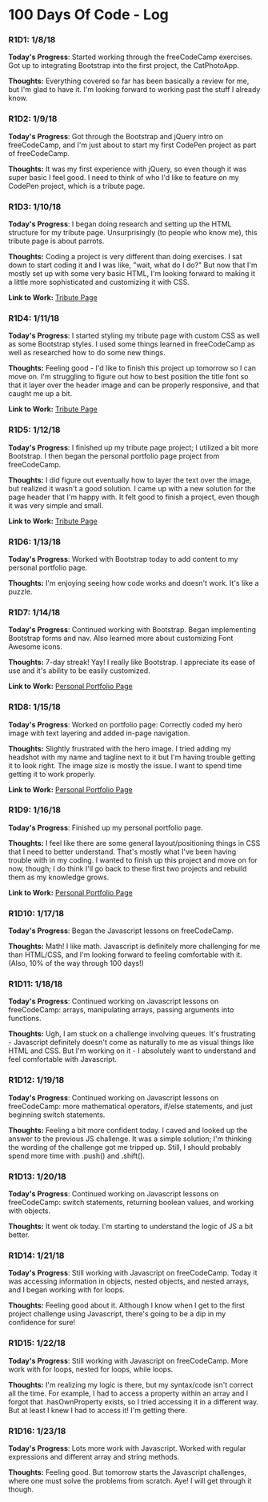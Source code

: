 # 100 Days Of Code - Log

### R1D1: 1/8/18

**Today's Progress**: Started working through the freeCodeCamp exercises. Got up to integrating Bootstrap into the first project, the CatPhotoApp.

**Thoughts:** Everything covered so far has been basically a review for me, but I'm glad to have it. I'm looking forward to working past the stuff I already know.

### R1D2: 1/9/18

**Today's Progress**: Got through the Bootstrap and jQuery intro on freeCodeCamp, and I'm just about to start my first CodePen project as part of freeCodeCamp.

**Thoughts:** It was my first experience with jQuery, so even though it was super basic I feel good. I need to think of who I'd like to feature on my CodePen project, which is a tribute page.

### R1D3: 1/10/18

**Today's Progress**: I began doing research and setting up the HTML structure for my tribute page. Unsurprisingly (to people who know me), this tribute page is about parrots.

**Thoughts:** Coding a project is very different than doing exercises. I sat down to start coding it and I was like, "wait, what do I do?" But now that I'm mostly set up with some very basic HTML, I'm looking forward to making it a little more sophisticated and customizing it with CSS.

**Link to Work:** [Tribute Page](https://codepen.io/lafriedel/pen/ZvreXb)

### R1D4: 1/11/18

**Today's Progress**: I started styling my tribute page with custom CSS as well as some Bootstrap styles. I used some things learned in freeCodeCamp as well as researched how to do some new things.

**Thoughts:** Feeling good - I'd like to finish this project up tomorrow so I can move on. I'm struggling to figure out how to best position the title font so that it layer over the header image and can be properly responsive, and that caught me up a bit.

**Link to Work:** [Tribute Page](https://codepen.io/lafriedel/pen/ZvreXb)

### R1D5: 1/12/18

**Today's Progress**: I finished up my tribute page project; I utilized a bit more Bootstrap. I then began the personal portfolio page project from freeCodeCamp.

**Thoughts:** I did figure out eventually how to layer the text over the image, but realized it wasn't a good solution. I came up with a new solution for the page header that I'm happy with. It felt good to finish a project, even though it was very simple and small.

**Link to Work:** [Tribute Page](https://codepen.io/lafriedel/pen/ZvreXb)

### R1D6: 1/13/18

**Today's Progress**: Worked with Bootstrap today to add content to my personal portfolio page.  

**Thoughts:** I'm enjoying seeing how code works and doesn't work. It's like a puzzle.

### R1D7: 1/14/18

**Today's Progress**: Continued working with Bootstrap. Began implementing Bootstrap forms and nav. Also learned more about customizing Font Awesome icons.  

**Thoughts:** 7-day streak! Yay! I really like Bootstrap. I appreciate its ease of use and it's ability to be easily customized.

**Link to Work:** [Personal Portfolio Page](https://codepen.io/lafriedel/pen/MrXYZd)

### R1D8: 1/15/18

**Today's Progress**: Worked on portfolio page: Correctly coded my hero image with text layering and added in-page navigation.

**Thoughts:** Slightly frustrated with the hero image. I tried adding my headshot with my name and tagline next to it but I'm having trouble getting it to look right. The image size is mostly the issue. I want to spend time getting it to work properly.

**Link to Work:** [Personal Portfolio Page](https://codepen.io/lafriedel/pen/MrXYZd)

### R1D9: 1/16/18

**Today's Progress**: Finished up my personal portfolio page.

**Thoughts:** I feel like there are some general layout/positioning things in CSS that I need to better understand. That's mostly what I've been having trouble with in my coding. I wanted to finish up this project and move on for now, though; I do think I'll go back to these first two projects and rebuild them as my knowledge grows.

**Link to Work:** [Personal Portfolio Page](https://codepen.io/lafriedel/pen/MrXYZd)

### R1D10: 1/17/18

**Today's Progress**: Began the Javascript lessons on freeCodeCamp.

**Thoughts:** Math! I like math. Javascript is definitely more challenging for me than HTML/CSS, and I'm looking forward to feeling comfortable with it. (Also, 10% of the way through 100 days!)

### R1D11: 1/18/18

**Today's Progress**: Continued working on Javascript lessons on freeCodeCamp: arrays, manipulating arrays, passing arguments into functions.

**Thoughts:** Ugh, I am stuck on a challenge involving queues. It's frustrating - Javascript definitely doesn't come as naturally to me as visual things like HTML and CSS. But I'm working on it - I absolutely want to understand and feel comfortable with Javascript.

### R1D12: 1/19/18

**Today's Progress**: Continued working on Javascript lessons on freeCodeCamp: more mathematical operators, if/else statements, and just beginning switch statements.

**Thoughts:** Feeling a bit more confident today. I caved and looked up the answer to the previous JS challenge. It was a simple solution; I'm thinking the wording of the challenge got me tripped up. Still, I should probably spend more time with .push() and .shift().

### R1D13: 1/20/18

**Today's Progress**: Continued working on Javascript lessons on freeCodeCamp: switch statements, returning boolean values, and working with objects.

**Thoughts:** It went ok today. I'm starting to understand the logic of JS a bit better. 

### R1D14: 1/21/18

**Today's Progress**: Still working with Javascript on freeCodeCamp. Today it was accessing information in objects, nested objects, and nested arrays, and I began working with for loops.

**Thoughts:** Feeling good about it. Although I know when I get to the first project challenge using Javascript, there's going to be a dip in my confidence for sure! 

### R1D15: 1/22/18

**Today's Progress**: Still working with Javascript on freeCodeCamp. More work with for loops, nested for loops, while loops.

**Thoughts:** I'm realizing my logic is there, but my syntax/code isn't correct all the time. For example, I had to access a property within an array and I forgot that .hasOwnProperty exists, so I tried accessing it in a different way. But at least I knew I had to access it! I'm getting there.

### R1D16: 1/23/18

**Today's Progress**: Lots more work with Javascript. Worked with regular expressions and different array and string methods.

**Thoughts:** Feeling good. But tomorrow starts the Javascript challenges, where one must solve the problems from scratch. Aye! I will get through it though.
